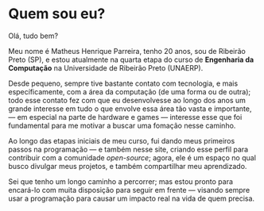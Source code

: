 # Quem sou eu?

Olá, tudo bem?

Meu nome é Matheus Henrique Parreira, tenho 20 anos, sou de Ribeirão Preto (SP), e estou atualmente na quarta etapa do curso de **Engenharia da Computação** na Universidade de Ribeirão Preto (UNAERP).

Desde pequeno, sempre tive bastante contato com tecnologia, e mais específicamente, com a área da computação (de uma forma ou de outra); todo esse contato fez com que eu desenvolvesse ao longo dos anos um grande interesse em tudo o que envolve essa área tão vasta e importante, — em especial na parte de hardware e games — interesse esse que foi fundamental para me motivar a buscar uma fomação nesse caminho.

Ao longo das etapas iniciais de meu curso, fui dando meus primeiros passos na programação  — e também nesse site, criando esse perfil para contribuir com a comunidade *open-source*; agora, ele é um espaço no qual busco divulgar meus projetos, e também compartilhar meu aprendizado.

Sei que tenho um longo caminho a percorrer; mas estou pronto para encará-lo com muita disposição para seguir em frente — visando sempre usar a programação para causar um impacto real na vida de quem precisa.
